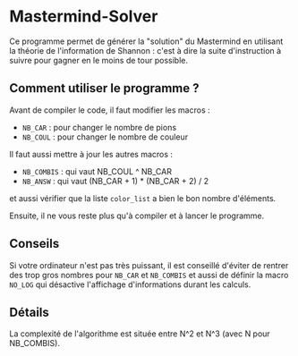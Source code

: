# Mastermind-Solver
Ce programme permet de générer la "solution" du Mastermind en utilisant la théorie de l'information de Shannon : c'est à dire la suite d'instruction à suivre pour gagner en le moins de tour possible.

## Comment utiliser le programme ?
Avant de compiler le code, il faut modifier les macros :
 - `NB_CAR` : pour changer le nombre de pions
 - `NB_COUL` : pour changer le nombre de couleur

Il faut aussi mettre à jour les autres macros :
 - `NB_COMBIS` : qui vaut NB_COUL ^ NB_CAR
 - `NB_ANSW` : qui vaut (NB_CAR + 1) * (NB_CAR + 2) / 2

et aussi vérifier que la liste `color_list` a bien le bon nombre d'éléments.

Ensuite, il ne vous reste plus qu'à compiler et à lancer le programme.

## Conseils
Si votre ordinateur n'est pas très puissant, il est conseillé d'éviter de rentrer des trop gros nombres pour `NB_CAR` et `NB_COMBIS` et aussi de définir la macro `NO_LOG` qui désactive l'affichage d'informations durant les calculs.

## Détails
La complexité de l'algorithme est située entre N^2 et N^3 (avec N pour NB_COMBIS).
